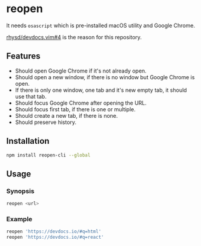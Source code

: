 # reopen

It needs `osascript` which is pre-installed macOS utility and Google Chrome.

[rhysd/devdocs.vim#4](https://github.com/rhysd/devdocs.vim/issues/4) is the reason for this repository.

## Features

- Should open Google Chrome if it's not already open.
- Should open a new window, if there is no window but Google Chrome is open.
- If there is only one window, one tab and it's new empty tab, it should use that tab.
- Should focus Google Chrome after opening the URL.
- Should focus first tab, if there is one or multiple.
- Should create a new tab, if there is none.
- Should preserve history.

## Installation

```sh
npm install reopen-cli --global
```

## Usage

### Synopsis

```sh
reopen <url>
```

### Example

```sh
reopen 'https://devdocs.io/#q=html'
reopen 'https://devdocs.io/#q=react'
```
